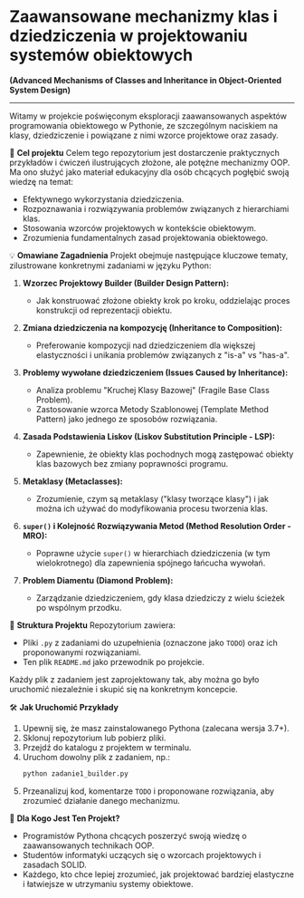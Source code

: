 # Zaawansowane mechanizmy klas i dziedziczenia w projektowaniu systemów obiektowych
**(Advanced Mechanisms of Classes and Inheritance in Object-Oriented System Design)**

---

Witamy w projekcie poświęconym eksploracji zaawansowanych aspektów programowania obiektowego w Pythonie, ze szczególnym naciskiem na klasy, dziedziczenie i powiązane z nimi wzorce projektowe oraz zasady.

🎯 **Cel projektu**
Celem tego repozytorium jest dostarczenie praktycznych przykładów i ćwiczeń ilustrujących złożone, ale potężne mechanizmy OOP. Ma ono służyć jako materiał edukacyjny dla osób chcących pogłębić swoją wiedzę na temat:
*   Efektywnego wykorzystania dziedziczenia.
*   Rozpoznawania i rozwiązywania problemów związanych z hierarchiami klas.
*   Stosowania wzorców projektowych w kontekście obiektowym.
*   Zrozumienia fundamentalnych zasad projektowania obiektowego.

💡 **Omawiane Zagadnienia**
Projekt obejmuje następujące kluczowe tematy, zilustrowane konkretnymi zadaniami w języku Python:

1.  **Wzorzec Projektowy Builder (Builder Design Pattern):**
    *   Jak konstruować złożone obiekty krok po kroku, oddzielając proces konstrukcji od reprezentacji obiektu.

2.  **Zmiana dziedziczenia na kompozycję (Inheritance to Composition):**
    *   Preferowanie kompozycji nad dziedziczeniem dla większej elastyczności i unikania problemów związanych z "is-a" vs "has-a".

3.  **Problemy wywołane dziedziczeniem (Issues Caused by Inheritance):**
    *   Analiza problemu "Kruchej Klasy Bazowej" (Fragile Base Class Problem).
    *   Zastosowanie wzorca Metody Szablonowej (Template Method Pattern) jako jednego ze sposobów rozwiązania.

4.  **Zasada Podstawienia Liskov (Liskov Substitution Principle - LSP):**
    *   Zapewnienie, że obiekty klas pochodnych mogą zastępować obiekty klas bazowych bez zmiany poprawności programu.

5.  **Metaklasy (Metaclasses):**
    *   Zrozumienie, czym są metaklasy ("klasy tworzące klasy") i jak można ich używać do modyfikowania procesu tworzenia klas.

6.  **`super()` i Kolejność Rozwiązywania Metod (Method Resolution Order - MRO):**
    *   Poprawne użycie `super()` w hierarchiach dziedziczenia (w tym wielokrotnego) dla zapewnienia spójnego łańcucha wywołań.

7.  **Problem Diamentu (Diamond Problem):**
    *   Zarządzanie dziedziczeniem, gdy klasa dziedziczy z wielu ścieżek po wspólnym przodku.

📂 **Struktura Projektu**
Repozytorium zawiera:
*   Pliki `.py` z zadaniami do uzupełnienia (oznaczone jako `TODO`) oraz ich proponowanymi rozwiązaniami.
*   Ten plik `README.md` jako przewodnik po projekcie.

Każdy plik z zadaniem jest zaprojektowany tak, aby można go było uruchomić niezależnie i skupić się na konkretnym koncepcie.

🛠️ **Jak Uruchomić Przykłady**
1.  Upewnij się, że masz zainstalowanego Pythona (zalecana wersja 3.7+).
2.  Sklonuj repozytorium lub pobierz pliki.
3.  Przejdź do katalogu z projektem w terminalu.
4.  Uruchom dowolny plik z zadaniem, np.:
    ```bash
    python zadanie1_builder.py
    ```
5.  Przeanalizuj kod, komentarze `TODO` i proponowane rozwiązania, aby zrozumieć działanie danego mechanizmu.

🚀 **Dla Kogo Jest Ten Projekt?**
*   Programistów Pythona chcących poszerzyć swoją wiedzę o zaawansowanych technikach OOP.
*   Studentów informatyki uczących się o wzorcach projektowych i zasadach SOLID.
*   Każdego, kto chce lepiej zrozumieć, jak projektować bardziej elastyczne i łatwiejsze w utrzymaniu systemy obiektowe.
